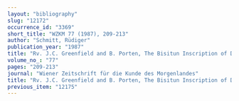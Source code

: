```yaml
---
layout: "bibliography"
slug: "12172"
occurrence_id: "3369"
short_title: "WZKM 77 (1987), 209-213"
author: "Schmitt, Rüdiger"
publication_year: "1987"
title: "Rv. J.C. Greenfield and B. Porten, The Bisitun Inscription of Darius the Great: Aramaic Version (1982)"
volume_no_: "77"
pages: "209-213"
journal: "Wiener Zeitschrift für die Kunde des Morgenlandes"
title: "Rv. J.C. Greenfield and B. Porten, The Bisitun Inscription of Darius the Great: Aramaic Version (1982)"
previous_item: "12175"
---
```

